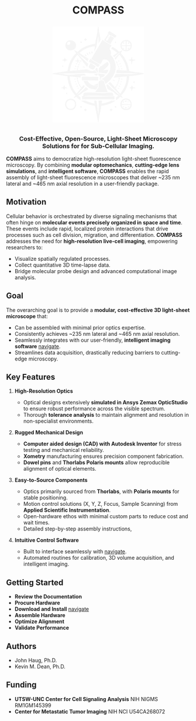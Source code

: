 <h1 align="center">
COMPASS

<img 
	src="https://github.com/TheDeanLab/COMPASS/blob/main/docs/source/general/compass.png?raw=true"
  	alt="COMPASS"
  	width="250"
/>

<h3 align="center">
	Cost-Effective, Open-Source, Light-Sheet Microscopy Solutions for for Sub-Cellular Imaging.
</h3>
</h1>

**COMPASS** aims to democratize high-resolution light-sheet fluorescence microscopy. By combining **modular optomechanics**, **cutting-edge lens simulations**, and **intelligent software**, **COMPASS** enables the rapid assembly of light-sheet fluorescence microscopes that deliver ~235 nm lateral and ~465 nm axial resolution in a user-friendly package.

## Motivation

Cellular behavior is orchestrated by diverse signaling mechanisms that often hinge on **molecular events precisely organized in space and time**. These events include rapid, localized protein interactions that drive processes such as cell division, migration, and differentiation. **COMPASS** addresses the need for **high-resolution live-cell imaging**, empowering researchers to:

- Visualize spatially regulated processes.
- Collect quantitative 3D time-lapse data.
- Bridge molecular probe design and advanced computational image analysis.

## Goal

The overarching goal is to provide a **modular, cost-effective 3D light-sheet microscope** that:
- Can be assembled with minimal prior optics expertise.
- Consistently achieves ~235 nm lateral and ~465 nm axial resolution.
- Seamlessly integrates with our user-friendly, **intelligent imaging software** [navigate](https://github.com/TheDeanLab/navigate).
- Streamlines data acquisition, drastically reducing barriers to cutting-edge microscopy.

## Key Features

1. **High-Resolution Optics**  
   - Optical designs extensively **simulated in Ansys Zemax OpticStudio** to ensure robust performance across the visible spectrum.
   - Thorough **tolerance analysis** to maintain alignment and resolution in non-specialist environments.

2. **Rugged Mechanical Design**  
   - **Computer aided design (CAD) with Autodesk Inventor** for stress testing and mechanical reliability.
   - **Xometry** manufacturing ensures precision component fabrication.
   - **Dowel pins** and **Thorlabs Polaris mounts** allow reproducible alignment of optical elements.

3. **Easy-to-Source Components**  
   - Optics primarily sourced from **Thorlabs**, with **Polaris mounts** for stable positioning.
   - Motion control solutions (X, Y, Z, Focus, Sample Scanning) from **Applied Scientific Instrumentation**.
   - Open-hardware ethos with minimal custom parts to reduce cost and wait times.
   - Detailed step-by-step assembly instructions,

4. **Intuitive Control Software**  
   - Built to interface seamlessly with [navigate](https://github.com/TheDeanLab/navigate).
   - Automated routines for calibration, 3D volume acquisition, and intelligent imaging.


## Getting Started

- **Review the Documentation**
- **Procure Hardware**
- **Download and Install** [navigate](https://github.com/TheDeanLab/navigate)
- **Assemble Hardware**
- **Optimize Alignment**
- **Validate Performance**


## Authors

- John Haug, Ph.D.
- Kevin M. Dean, Ph.D.

## Funding

- **UTSW-UNC Center for Cell Signaling Analysis**  NIH NIGMS RM1GM145399
- **Center for Metastatic Tumor Imaging**  NIH NCI U54CA268072

